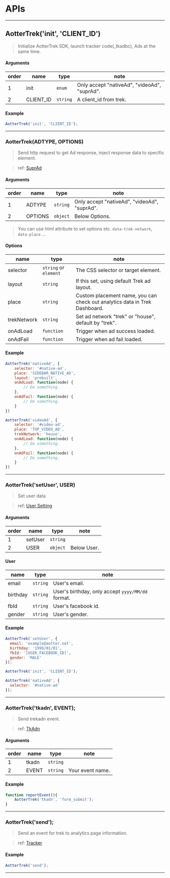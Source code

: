 # APIs
---

## AotterTrek('init', 'CLIENT_ID')

> Initialize AotterTrek SDK, launch tracker code(_tkadbc), Ads at the same time.

#### Arguments
| order | name      | type     | note                                         |
|-------|-----------|----------|----------------------------------------------|
| 1     | init      | `enum` | Only accept "nativeAd", "videoAd", "suprAd". |
| 2     | CLIENT_ID | `string` | A client_id from trek.                       |


#### Example
```js
AotterTrek('init', 'CLIENT_ID');
```
---

### AotterTrek(ADTYPE, OPTIONS)

> Send http request to get Ad response, inject response data to specific element.

> ref: [SuprAd](/Web/SuprAd)
<!-- > ref: [NativeAd](/Web/NativeAd),[VideoAd](/Web/Video),[SuprAd](/Web/SuprAd) -->

#### Arguments
| order | name    | type     | note                                         |
|-------|---------|----------|----------------------------------------------|
| 1     | ADTYPE  | `string` | Only accept "nativeAd", "videoAd", "suprAd". |
| 2     | OPTIONS | `object` | Below Options.                               |


> You can use html attribute to set options etc. `data-trek-network`, `data-place` ...

#### Options
| name        | type                  | note                                                                       |
|-------------|-----------------------|----------------------------------------------------------------------------|
| selector    | `string` or `element`   | The CSS selector or target element.                                            |
| layout      | `string`              | If this set, using default Trek ad layout.                                 |
| place       | `string`              | Custom placement name, you can check out analytics data in Trek Dashboard. |
| trekNetwork | `string`              | Set ad network "trek" or "house", default by "trek".                       |
| onAdLoad    | `function`            | Trigger when ad success loaded.                                            |
| onAdFail    | `function`            | Trigger when ad fail loaded.                                               |


#### Example

```js
AotterTrek('nativeAd', {
	selector: '#native-ad',
	place: 'SIDEBAR_NATIVE_AD',
	layout: 'prebuilt',
	onAdLoad: function(node) {
		// Do something.
	},
	onAdFail: function(node) {
		// Do something.
	}
})
```

```js
AotterTrek('videoAd', {
	selector: '#video-ad',
	place: 'TOP_VIDEO_AD',
	trekNetwork: 'house',
	onAdLoad: function(node) {
		// Do something.
	},
	onAdFail: function(node) {
		// Do something.
	}
})
```

---

### AotterTrek('setUser', USER)
> Set user data

> ref: [User Setting](/Web/UserSetting)

#### Arguments
| order | name    | type     | note       |
|-------|---------|----------|------------|
| 1     | setUser | `string` |            |
| 2     | USER    | `object` | Below User.|


#### User
| name     | type     | note                                              |
|----------|----------|---------------------------------------------------|
| email    | `string` | User's email.                                     |
| birthday | `string` | User's birthday, only accept `yyyy/MM/dd` format. |
| fbId     | `string` | User's facebook id.                               |
| gender   | `string` | User's gender.                                    |


#### Example
```js
AotterTrek('setUser', {
  email: 'example@aotter.net',  
  birthday: '1999/01/01',
  fbId: '[USER_FACEBOOK_ID]',
  gender: 'MALE'
});

AotterTrek('init', 'CLIENT_ID');

AotterTrek('nativeAd', {
  selector: '#native-ad'
});
```

---


###  AotterTrek('tkadn', EVENT);

> Send trekadn event.

> ref: [TkAdn](/Web/TkAdn)

#### Arguments
| order | name    | type     | note             |
|-------|---------|----------|------------------|
| 1     | tkadn   | `string` |                  |
| 2     | EVENT   | `string` | Your event name. |


#### Example

```js
function reportEvent(){
	AotterTrek('tkadn', 'form_submit');
}
```

---


###  AotterTrek('send');

> Send an event for trek to analytics page information.

> ref: [Tracker](/Web/Tracker)

#### Example

```js
AotterTrek('send');
```

---


